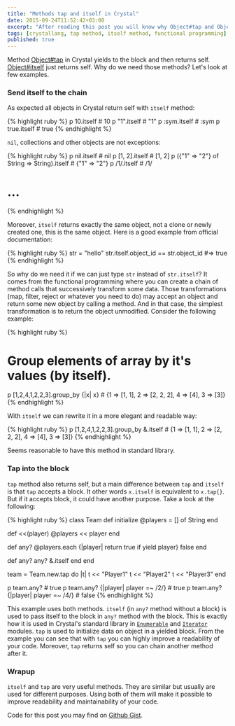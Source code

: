 ```yaml
---
title: "Methods tap and itself in Crystal"
date: 2015-09-24T11:52:42+03:00
excerpt: "After reading this post you will know why Object#tap and Object#itself methods are so useful in Crystal language and when to use them."
tags: [crystallang, tap method, itself method, functional programming]
published: true
---
```


Method [Object#tap](http://crystal-lang.org/api/Object.html#tap%28%26block%29-instance-method) in Crystal yields to the block and then returns self. [Object#itself](http://crystal-lang.org/api/Object.html#itself-instance-method) just returns self. Why do we need those methods? Let's look at few examples.

### Send itself to the chain

As expected all objects in Crystal return self with `itself` method:

{% highlight ruby %}
p 10.itself   # 10
p "1".itself  # "1"
p :sym.itself # :sym
p true.itself # true
{% endhighlight %}

`nil`, collections and other objects are not exceptions:

{% highlight ruby %}
p nil.itself                                 # nil
p [1, 2].itself                              # [1, 2]
p ({"1" => "2"} of String => String).itself  # {"1" => "2"}
p /1/.itself                                 # /1/
# ...
{% endhighlight %}

Moreover, `itself` returns exactly the same object, not a clone or newly created one, this is the same object. Here is a good example from official documentation:

{% highlight ruby %}
str = "hello"
str.itself.object_id == str.object_id #=> true
{% endhighlight %}

So why do we need it if we can just type `str` instead of `str.itself`? It comes from the functional programming where you can create a chain of method calls that successively transform some data. Those transformations (map, filter, reject or whatever you need to do) may accept an object and return some new object by calling a method. And in that case, the simplest transformation is to return the object unmodified. Consider the following example:

{% highlight ruby %}
# Group elements of array by it's values (by itself).
p [1,2,4,1,2,2,3].group_by {|x| x}  # {1 => [1, 1], 2 => [2, 2, 2], 4 => [4], 3 => [3]}
{% endhighlight %}

With `itself` we can rewrite it in a more elegant and readable way:

{% highlight ruby %}
p [1,2,4,1,2,2,3].group_by &.itself # {1 => [1, 1], 2 => [2, 2, 2], 4 => [4], 3 => [3]}
{% endhighlight %}

Seems reasonable to have this method in standard library.

### Tap into the block

`tap` method also returns self, but a main difference between `tap` and `itself` is that `tap` accepts a block. It other words `x.itself` is equivalent to `x.tap{}`. But if it accepts block, it could have another purpose. Take a look at the following:

{% highlight ruby %}
class Team
  def initialize
    @players = [] of String
  end

  def <<(player)
    @players << player
  end

  def any?
    @players.each {|player| return true if yield player}
    false
  end

  def any?
    any? &.itself
  end
end

team = Team.new.tap do |t|
  t << "Player1"
  t << "Player2"
  t << "Player3"
end

p team.any?                          # true
p team.any? {|player| player =~ /2/} # true
p team.any? {|player| player =~ /4/} # false
{% endhighlight %}

This example uses both methods. `itself` (in `any?` method without a block) is used to pass itself to the block in `any?` method with the block. This is exactly how it is used in Crystal's standard library in [`Enumerable`](http://crystal-lang.org/api/Enumerable.html) and [`Iterator`](http://crystal-lang.org/api/Iterator.html) modules. `tap` is used to initialize data on object in a yielded block. From the example you can see that with `tap` you can highly improve a readability of your code. Moreover, `tap` returns self so you can chain another method after it.

### Wrapup

`itself` and `tap` are very useful methods. They are similar but usually are used for different purposes. Using both of them will make it possible to improve readability and maintainability of your code.

Code for this post you may find on [Github Gist](https://gist.github.com/veelenga/d35b6a2cd002de90f1a7).
